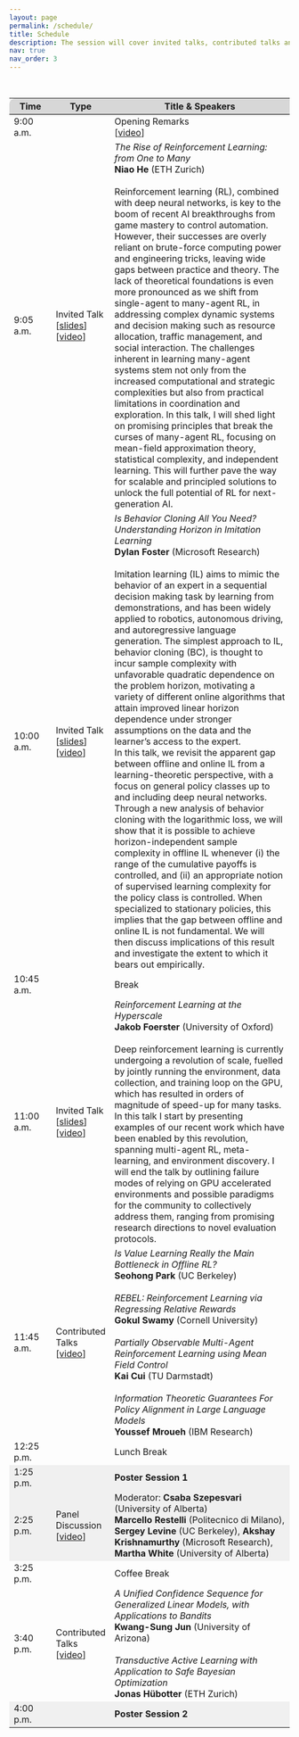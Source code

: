 ```yaml
---
layout: page
permalink: /schedule/
title: Schedule
description: The session will cover invited talks, contributed talks and posters. The tentative schedule in Central European Summer Time (GMT+2) can be found below.
nav: true
nav_order: 3
---
```


<br>

<div>
<table class="table" id="standings" style="border-collapse:collapse">
<tr class="header" style="background-color:rgb(215, 215, 215); border-top: 1pt solid white; border-bottom: 1pt solid black;">
        <th style="border-top-left-radius: 10px; width: 15%">Time</th>
        <!-- <th>Virtual link</th> -->
        <th style="width: 15%">Type</th>
        <th style="width: 70% border-top-right-radius: 10px;">Title & Speakers</th>
        <!-- <th style="width: 25% border-top-right-radius: 10px;">Speakers (Affiliations)</th> -->
      </tr>
      <tr>
  <tr class="header" style="cursor: pointer">
    <td>9:00 a.m.</td>
    <td></td>
    <td>
    Opening Remarks
    <br>
    [<a href="https://slideslive.com/39022170">video</a>]
    </td>
  </tr>
  <!-- <tr>
    <td></td>
    <td></td>
    <td>
      TBD
    </td>
  </tr> -->
              
  <tr class="header" style="cursor: pointer">
    <td>9:05 a.m.</td>
    <td>
    Invited Talk
    <br>
    [<a href="assets/pdf/niao_mfgs.pdf">slides</a>] [<a href="https://slideslive.com/39022177">video</a>]
    </td>
    <td>
            <i>The Rise of Reinforcement Learning: from One to Many</i>
            <br>
            <b>Niao He</b> (ETH Zurich)
            <br><br>
            Reinforcement learning (RL), combined with deep neural networks, is key to the boom of recent AI breakthroughs from game mastery to control automation.  However, their successes are overly reliant on brute-force computing power and engineering tricks, leaving wide gaps between practice and theory.  The lack of theoretical foundations is even more pronounced as we shift from single-agent to many-agent RL, in addressing complex dynamic systems and decision making such as resource allocation, traffic management, and social interaction.  The challenges inherent in learning many-agent systems stem not only from the increased computational and strategic complexities but also from practical limitations in coordination and exploration.    In this talk, I will shed light on promising principles that break the curses of many-agent RL, focusing on mean-field approximation theory, statistical complexity, and independent learning. This will further pave the way for scalable and principled solutions to unlock the full potential of RL for next-generation AI.
    </td>
  </tr>
  <!-- <tr>
    <td></td>
    <td></td>
    <td>
      TBD
    </td>
  </tr> -->

  <tr class="header" style="cursor: pointer">
    <td>10:00 a.m.</td>
    <td>
    Invited Talk
    <br>
    [<a href="assets/pdf/dylan_bc.pdf">slides</a>] [<a href="https://slideslive.com/39022178">video</a>]
    </td>
    <td>
            <i>Is Behavior Cloning All You Need? Understanding Horizon in Imitation Learning</i>
            <br>
            <b>Dylan Foster</b> (Microsoft Research)
            <br><br>
            Imitation learning (IL) aims to mimic the behavior of an expert in a sequential decision making task by learning from demonstrations, and has been widely applied to robotics, autonomous driving, and autoregressive language generation. The simplest approach to IL, behavior cloning (BC), is thought to incur sample complexity with unfavorable quadratic dependence on the problem horizon, motivating a variety of different online algorithms that attain improved linear horizon dependence under stronger assumptions on the data and the learner’s access to the expert.
<br>
            In this talk, we revisit the apparent gap between offline and online IL from a learning-theoretic perspective, with a focus on general policy classes up to and including deep neural networks. Through a new analysis of behavior cloning with the logarithmic loss, we will show that it is possible to achieve horizon-independent sample complexity in offline IL whenever (i) the range of the cumulative payoffs is controlled, and (ii) an appropriate notion of supervised learning complexity for the policy class is controlled. When specialized to stationary policies, this implies that the gap between offline and online IL is not fundamental. We will then discuss implications of this result and investigate the extent to which it bears out empirically.
    </td>
  </tr>
  <!-- <tr>
    <td></td>
    <td></td>
    <td>
      
    </td>
  </tr> -->

  <tr class="header">
      <!-- <tr> -->
        <td>10:45 a.m.</td>
        <td></td>
        <td>Break</td>
  </tr>

  <tr class="header" style="cursor: pointer">
    <td>11:00 a.m.</td>
    <td>
    Invited Talk
    <br>
    [<a href="assets/pdf/jakob_hyperscale.pdf">slides</a>] [<a href="https://slideslive.com/39022179">video</a>]
    </td>
    <td>
            <i>Reinforcement Learning at the Hyperscale</i>
            <br>
            <b>Jakob Foerster</b> (University of Oxford)
            <br><br>
            Deep reinforcement learning is currently undergoing a revolution of scale, fuelled by jointly running the environment, data collection, and training loop on the GPU, which has resulted in orders of magnitude of speed-up for many tasks.
<br>
            In this talk I start by presenting examples of our recent work which have been enabled by this revolution, spanning multi-agent RL, meta-learning, and environment discovery. I will end the talk by outlining failure modes of relying on GPU accelerated environments and possible paradigms for the community to collectively address them, ranging from promising research directions to novel evaluation protocols.
    </td>
  </tr>
  <!-- <tr>
    <td></td>
    <td></td>
    <td>
      
    </td>
  </tr> -->

  <tr class="header">
    <td>11:45 a.m.</td>
    <td>
    Contributed Talks
    <br>
    [<a href="https://slideslive.com/39022180">video</a>]
    </td>
    <td>
            <i>Is Value Learning Really the Main Bottleneck in Offline RL?</i>
            <br>
            <b>Seohong Park</b> (UC Berkeley)
            <br><br>
            <i>REBEL: Reinforcement Learning via Regressing Relative Rewards</i>
            <br>
            <b>Gokul Swamy</b> (Cornell University)
            <br><br>
            <i>Partially Observable Multi-Agent Reinforcement Learning using Mean Field Control</i>
            <br>
            <b>Kai Cui</b> (TU Darmstadt)
            <br><br>
            <i>Information Theoretic Guarantees For Policy Alignment in Large Language Models</i>
            <br>
            <b>Youssef Mroueh</b> (IBM Research)
    </td>
  </tr>

  <tr class="header">
      <!-- <tr> -->
        <td>12:25 p.m.</td>
        <td></td>
        <td>Lunch Break</td>
  </tr>

  <tr class="header" style="background-color:rgb(240, 240, 240);">
      <!-- <tr> -->
        <td>1:25 p.m.</td>
        <td></td>
        <td><b>Poster Session 1</b> </td>
  </tr>



  <tr class="header" style="background-color:rgb(240, 240, 240);">
    <td>2:25 p.m.</td>
    <td>
    Panel Discussion
    <br>
    [<a href="https://slideslive.com/39022181">video</a>]
    </td>
    <td>
      Moderator: <b>Csaba Szepesvari</b> (University of Alberta)
      <br>
      <b>Marcello Restelli</b> (Politecnico di Milano), 
      <b>Sergey Levine</b> (UC Berkeley),
      <b>Akshay Krishnamurthy</b> (Microsoft Research),
      <b>Martha White</b> (University of Alberta)
    </td>
  </tr>

  <tr class="header">
      <!-- <tr> -->
        <td>3:25 p.m.</td>
        <td></td>
        <td>Coffee Break</td>
  </tr>

  <tr class="header">
    <td>3:40 p.m.</td>
    <td>
    Contributed Talks
    <br>
    [<a href="https://slideslive.com/39022182">video</a>]
    </td>
    <td>
            <i>A Unified Confidence Sequence for Generalized Linear Models, with Applications to Bandits</i>
            <br>
            <b>Kwang-Sung Jun</b> (University of Arizona)
            <br><br>
            <i>Transductive Active Learning with Application to Safe Bayesian Optimization</i>
            <br>
            <b>Jonas Hübotter</b> (ETH Zurich)
    </td>
  </tr>

  <tr class="header" style="background-color:rgb(240, 240, 240);">
      <!-- <tr> -->
        <td>4:00 p.m.</td>
        <td></td>
        <td><b>Poster Session 2</b></td>
  </tr>

<!-- </table> -->
<!-- </div> -->
